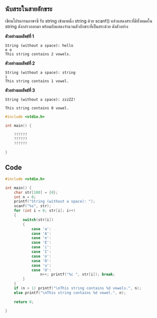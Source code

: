 ## นับสระในสายอักขระ
เขียนโปรแกรมภาษาซี รับ string เข้ามาหนึ่ง string ด้วย scanf() แล้วแสดงสระที่มีทั้งหมดใน string ดังกล่าวออกมา พร้อมกับแสดงจำนวนตัวอักขระที่เป็นสระด้วย ดังตัวอย่าง  

**ตัวอย่างผลลัพธ์ที่ 1**
```
String (without a space): hello
e o 
This string contains 2 vowels.
```
**ตัวอย่างผลลัพธ์ที่ 2**
```
String (without a space): string
i 
This string contains 1 vowel.
```
**ตัวอย่างผลลัพธ์ที่ 3**
```
String (without a space): zzzZZ!

This string contains 0 vowel.
```

```cpp
#include <stdio.h>

int main() {

    ??????
    ??????
    ??????

}
```
## Code
```cpp
#include <stdio.h>

int main() {
    char str[100] = {0};
    int n = 0;
    printf("String (without a space): ");
    scanf("%s", str);
    for (int i = 0; str[i]; i++)
    {
        switch(str[i])
        {
            case 'a':
            case 'A':
            case 'e':
            case 'E':
            case 'i':
            case 'I':
            case 'o':
            case 'O':
            case 'u':
            case 'U':
                n++; printf("%c ", str[i]); break;
        }
    }
    if (n > 1) printf("\nThis string contains %d vowels.", n);
    else printf("\nThis string contains %d vowel.", n);
    
    return 0;

}
```